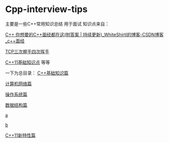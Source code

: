 # Cpp-interview-tips
主要是一些C++常用知识总结
用于面试
知识点来自：

[C++ 你想要的C++面经都在这(附答案 | 持续更新)_WhiteShirtI的博客-CSDN博客_c++面经 ](https://blog.csdn.net/qq_44443986/article/details/113823651)

[TCP三次握手四次挥手](https://blog.csdn.net/qq_44443986/article/details/115966274)

[C++11基础知识点](https://blog.csdn.net/qq_39344902/article/details/81591015)
等等


一下为总目录：
[C++基础知识篇](https://github.com/lunix555/Cpp-interview-tips/issues/1)

[计算机网络篇](https://github.com/lunix555/Cpp-interview-tips/issues/2)

[操作系统篇](https://github.com/lunix555/Cpp-interview-tips/issues/3)

[数据结构篇](https://github.com/lunix555/Cpp-interview-tips/issues/4)

[a](https://github.com/lunix555/Cpp-interview-tips/issues/5)

[b](https://github.com/lunix555/Cpp-interview-tips/issues/6)

[C++11新特性篇](https://github.com/lunix555/Cpp-interview-tips/issues/7)

